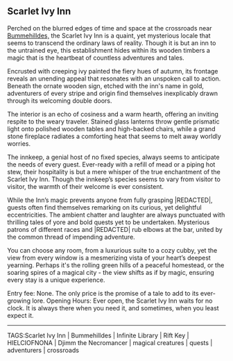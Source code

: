 ## Scarlet Ivy Inn

Perched on the blurred edges of time and space at the crossroads near [Bummehilldes,](Bummehilldes.md) the Scarlet Ivy Inn is a quaint, yet mysterious locale that seems to transcend the ordinary laws of reality. Though it is but an inn to the untrained eye, this  establishment hides within its wooden timbers a magic that is the heartbeat of countless adventures and tales.

Encrusted with creeping ivy painted the fiery hues of autumn, its frontage reveals an unending appeal that resonates with an unspoken call to action. Beneath the ornate wooden sign, etched with the inn's name in gold, adventurers of every stripe and origin find themselves inexplicably drawn through its welcoming double doors.

The interior is an echo of cosiness and a warm hearth, offering an inviting respite to the weary traveler. Stained glass lanterns throw gentle prismatic light onto polished wooden tables and high-backed chairs, while a grand stone fireplace radiates a comforting heat that seems to melt away worldly worries.

The innkeep, a genial host of no fixed species, always seems to anticipate the needs of every guest. Ever-ready with a refill of mead or a piping hot stew, their hospitality is but a mere whisper of the true enchantment of the Scarlet Ivy Inn. Though the innkeep’s species seems to vary from visitor to visitor, the warmth of their welcome is ever consistent.

While the Inn’s magic prevents anyone from fully grasping |REDACTED|, guests often find themselves remarking on its curious, yet delightful eccentricities. The ambient chatter and laughter are always punctuated with thrilling tales of yore and bold quests yet to be undertaken. Mysterious patrons of different races and |REDACTED| rub elbows at the bar, united by the common thread of impending adventure.

You can choose any room, from a luxurious suite to a cozy cubby, yet the view from every window is a mesmerizing vista of your heart’s deepest yearning. Perhaps it's the rolling green hills of a peaceful homestead, or the soaring spires of a magical city - the view shifts as if by magic, ensuring every stay is a unique experience.

Entry fee: None. The only price is the promise of a tale to add to its ever-growing lore. Opening Hours: Ever open, the Scarlet Ivy Inn waits for no clock. It is always there when you need it, and sometimes, when you least expect it.

---

TAGS:Scarlet Ivy Inn | Bummehilldes | Infinite Library | Rift Key | HIELCIOFNONA | Djimm the Necromancer | magical creatures | quests | adventurers | crossroads
